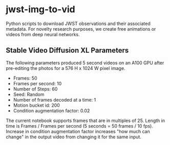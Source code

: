 # jwst-img-to-vid
Python scripts to download JWST observations and their associated metadata. For novelty research purposes, we create free animations or videos from deep neural networks.

## Stable Video Diffusion XL Parameters

The following parameters produced 5 second videos on an A100 GPU after pre-editing
the photos for a 576 H x 1024 W pixel image.

 - Frames: 50
 - Frames per second: 10
 - Number of Steps: 60
 - Seed: Random
 - Number of frames decoded at a time: 1
 - Motion bucket id: 200
 - Condition augmentation factor: 0.02

The current notebook supports frames that are in multiples of 25. Length in time is
Frames / Frames per second (5 seconds = 50 frames / 10 fps). Increase in condition
augmentation factor increases "how much can change" in the output video from changing it for the same input.
